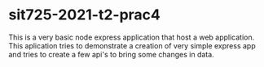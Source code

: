 # sit725-2021-t2-prac4
This is a very basic node express application that host a web application. This aplication tries to demonstrate a creation of very simple express app and tries to create a few api's to bring some changes in data.